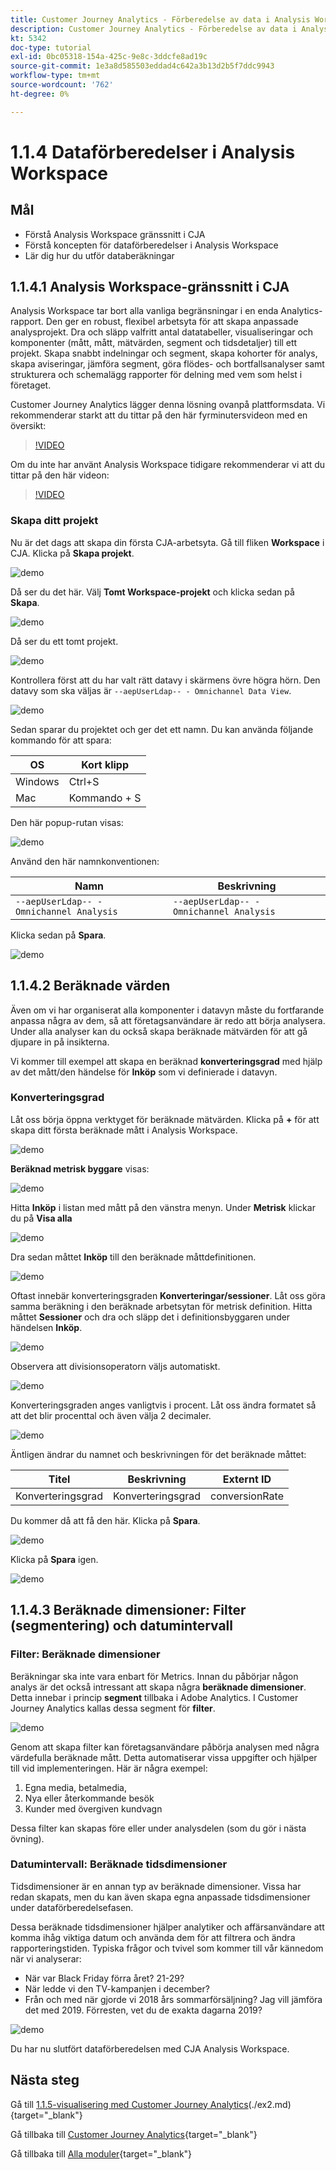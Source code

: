 ```yaml
---
title: Customer Journey Analytics - Förberedelse av data i Analysis Workspace
description: Customer Journey Analytics - Förberedelse av data i Analysis Workspace
kt: 5342
doc-type: tutorial
exl-id: 0bc05318-154a-425c-9e8c-3ddcfe8ad19c
source-git-commit: 1e3a8d585503eddad4c642a3b13d2b5f7ddc9943
workflow-type: tm+mt
source-wordcount: '762'
ht-degree: 0%

---
```


# 1.1.4 Dataförberedelser i Analysis Workspace

## Mål

- Förstå Analysis Workspace gränssnitt i CJA
- Förstå koncepten för dataförberedelser i Analysis Workspace
- Lär dig hur du utför databeräkningar

## 1.1.4.1 Analysis Workspace-gränssnitt i CJA

Analysis Workspace tar bort alla vanliga begränsningar i en enda Analytics-rapport. Den ger en robust, flexibel arbetsyta för att skapa anpassade analysprojekt. Dra och släpp valfritt antal datatabeller, visualiseringar och komponenter (mått, mått, mätvärden, segment och tidsdetaljer) till ett projekt. Skapa snabbt indelningar och segment, skapa kohorter för analys, skapa aviseringar, jämföra segment, göra flödes- och bortfallsanalyser samt strukturera och schemalägg rapporter för delning med vem som helst i företaget.

Customer Journey Analytics lägger denna lösning ovanpå plattformsdata. Vi rekommenderar starkt att du tittar på den här fyrminutersvideon med en översikt:

>[!VIDEO](https://video.tv.adobe.com/v/35109?quality=12&learn=on)

Om du inte har använt Analysis Workspace tidigare rekommenderar vi att du tittar på den här videon:

>[!VIDEO](https://video.tv.adobe.com/v/26266?quality=12&learn=on)

### Skapa ditt projekt

Nu är det dags att skapa din första CJA-arbetsyta. Gå till fliken **Workspace** i CJA.
Klicka på **Skapa projekt**.

![demo](./images/prmenu.png)

Då ser du det här. Välj **Tomt Workspace-projekt** och klicka sedan på **Skapa**.

![demo](./images/prmenu1.png)

Då ser du ett tomt projekt.

![demo](./images/premptyprojects.png)

Kontrollera först att du har valt rätt datavy i skärmens övre högra hörn. Den datavy som ska väljas är `--aepUserLdap-- - Omnichannel Data View`.

![demo](./images/prdv.png)

Sedan sparar du projektet och ger det ett namn. Du kan använda följande kommando för att spara:

| OS | Kort klipp |
| ----------------- |-------------| 
| Windows | Ctrl+S |
| Mac | Kommando + S |

Den här popup-rutan visas:

![demo](./images/prsave.png)

Använd den här namnkonventionen:

| Namn | Beskrivning |
| ----------------- |-------------| 
| `--aepUserLdap-- - Omnichannel Analysis` | `--aepUserLdap-- - Omnichannel Analysis` |

Klicka sedan på **Spara**.

![demo](./images/prsave2.png)

## 1.1.4.2 Beräknade värden

Även om vi har organiserat alla komponenter i datavyn måste du fortfarande anpassa några av dem, så att företagsanvändare är redo att börja analysera. Under alla analyser kan du också skapa beräknade mätvärden för att gå djupare in på insikterna.

Vi kommer till exempel att skapa en beräknad **konverteringsgrad** med hjälp av det mått/den händelse för **Inköp** som vi definierade i datavyn.

### Konverteringsgrad

Låt oss börja öppna verktyget för beräknade mätvärden. Klicka på **+** för att skapa ditt första beräknade mått i Analysis Workspace.

![demo](./images/pradd.png)

**Beräknad metrisk byggare** visas:

![demo](./images/prbuilder.png)

Hitta **Inköp** i listan med mått på den vänstra menyn. Under **Metrisk** klickar du på **Visa alla**

![demo](./images/calcbuildercr1.png)

Dra sedan måttet **Inköp** till den beräknade måttdefinitionen.

![demo](./images/calcbuildercr2.png)

Oftast innebär konverteringsgraden **Konverteringar/sessioner**. Låt oss göra samma beräkning i den beräknade arbetsytan för metrisk definition. Hitta måttet **Sessioner** och dra och släpp det i definitionsbyggaren under händelsen **Inköp**.

![demo](./images/calcbuildercr3.png)

Observera att divisionsoperatorn väljs automatiskt.

![demo](./images/calcbuildercr4.png)

Konverteringsgraden anges vanligtvis i procent. Låt oss ändra formatet så att det blir procenttal och även välja 2 decimaler.

![demo](./images/calcbuildercr5.png)

Äntligen ändrar du namnet och beskrivningen för det beräknade måttet:

| Titel | Beskrivning | Externt ID |
| ----------------- |-------------| -------------| 
| Konverteringsgrad | Konverteringsgrad | conversionRate |

Du kommer då att få den här. Klicka på **Spara**.

![demo](./images/calcbuildercr6.png)

Klicka på **Spara** igen.

![demo](./images/calcbuildercr6a.png)

## 1.1.4.3 Beräknade dimensioner: Filter (segmentering) och datumintervall

### Filter: Beräknade dimensioner

Beräkningar ska inte vara enbart för Metrics. Innan du påbörjar någon analys är det också intressant att skapa några **beräknade dimensioner**. Detta innebar i princip **segment** tillbaka i Adobe Analytics. I Customer Journey Analytics kallas dessa segment för **filter**.

![demo](./images/prfilters.png)

Genom att skapa filter kan företagsanvändare påbörja analysen med några värdefulla beräknade mått. Detta automatiserar vissa uppgifter och hjälper till vid implementeringen. Här är några exempel:

1. Egna media, betalmedia,
2. Nya eller återkommande besök
3. Kunder med övergiven kundvagn

Dessa filter kan skapas före eller under analysdelen (som du gör i nästa övning).

### Datumintervall: Beräknade tidsdimensioner

Tidsdimensioner är en annan typ av beräknade dimensioner. Vissa har redan skapats, men du kan även skapa egna anpassade tidsdimensioner under dataförberedelsefasen.

Dessa beräknade tidsdimensioner hjälper analytiker och affärsanvändare att komma ihåg viktiga datum och använda dem för att filtrera och ändra rapporteringstiden. Typiska frågor och tvivel som kommer till vår kännedom när vi analyserar:

- När var Black Friday förra året? 21-29?
- När ledde vi den TV-kampanjen i december?
- Från och med när gjorde vi 2018 års sommarförsäljning? Jag vill jämföra det med 2019. Förresten, vet du de exakta dagarna 2019?

![demo](./images/timedimensions.png)

Du har nu slutfört dataförberedelsen med CJA Analysis Workspace.

## Nästa steg

Gå till [1.1.5-visualisering med Customer Journey Analytics](./ex5.md)(./ex2.md){target="_blank"}

Gå tillbaka till [Customer Journey Analytics](./customer-journey-analytics-build-a-dashboard.md){target="_blank"}

Gå tillbaka till [Alla moduler](./../../../../overview.md){target="_blank"}
